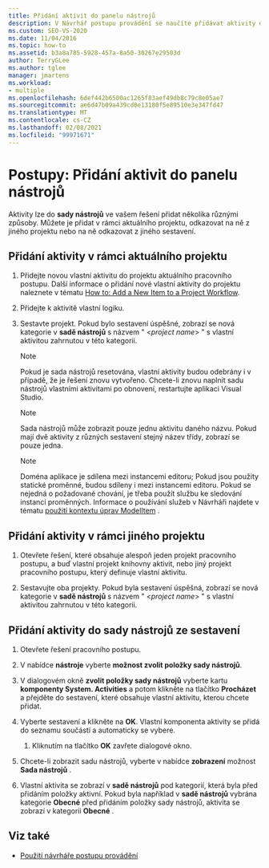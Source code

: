 ```yaml
---
title: Přidání aktivit do panelu nástrojů
description: V Návrhář postupu provádění se naučíte přidávat aktivity do sady nástrojů ve vašem řešení jejich přidáním z aktuálního projektu nebo jejich odkazování z jiného projektu.
ms.custom: SEO-VS-2020
ms.date: 11/04/2016
ms.topic: how-to
ms.assetid: b3a8a785-5928-457a-8a50-30267e29503d
author: TerryGLee
ms.author: tglee
manager: jmartens
ms.workload:
- multiple
ms.openlocfilehash: 6def442b6500ac1265f83aef49db8c79c8e05ae7
ms.sourcegitcommit: ae6d47b09a439cd0e13180f5e89510e3e347fd47
ms.translationtype: MT
ms.contentlocale: cs-CZ
ms.lasthandoff: 02/08/2021
ms.locfileid: "99971671"
---
```

# <a name="how-to-add-activities-to-the-toolbox"></a>Postupy: Přidání aktivit do panelu nástrojů

Aktivity lze do **sady nástrojů** ve vašem řešení přidat několika různými způsoby. Můžete je přidat v rámci aktuálního projektu, odkazovat na ně z jiného projektu nebo na ně odkazovat z jiného sestavení.

## <a name="to-add-an-activity-from-within-your-current-project"></a>Přidání aktivity v rámci aktuálního projektu

1. Přidejte novou vlastní aktivitu do projektu aktuálního pracovního postupu. Další informace o přidání nové vlastní aktivity do projektu naleznete v tématu [How to: Add a New Item to a Project Workflow](../workflow-designer/how-to-add-a-new-item-to-a-workflow-project.md).

2. Přidejte k aktivitě vlastní logiku.

3. Sestavte projekt. Pokud bylo sestavení úspěšné, zobrazí se nová kategorie v **sadě nástrojů** s názvem " \<*project name*> " s vlastní aktivitou zahrnutou v této kategorii.

    > [!NOTE]
    > Pokud je sada nástrojů resetována, vlastní aktivity budou odebrány i v případě, že je řešení znovu vytvořeno. Chcete-li znovu naplnit sadu nástrojů vlastními aktivitami po obnovení, restartujte aplikaci Visual Studio.

    > [!NOTE]
    > Sada nástrojů může zobrazit pouze jednu aktivitu daného názvu. Pokud mají dvě aktivity z různých sestavení stejný název třídy, zobrazí se pouze jedna.

    > [!NOTE]
    > Doména aplikace je sdílena mezi instancemi editoru; Pokud jsou použity statické proměnné, budou sdíleny i mezi instancemi editoru. Pokud se nejedná o požadované chování, je třeba použít službu ke sledování instancí proměnných. Informace o používání služeb v Návrháři najdete v tématu [použití kontextu úprav ModelItem](/dotnet/framework/windows-workflow-foundation/using-the-modelitem-editing-context) .

## <a name="to-add-an-activity-from-within-a-different-project"></a>Přidání aktivity v rámci jiného projektu

1. Otevřete řešení, které obsahuje alespoň jeden projekt pracovního postupu, a buď vlastní projekt knihovny aktivit, nebo jiný projekt pracovního postupu, který definuje vlastní aktivitu.

2. Sestavujte oba projekty. Pokud byla sestavení úspěšná, zobrazí se nová kategorie v **sadě nástrojů** s názvem " \<*project name*> " s vlastní aktivitou zahrnutou v této kategorii.

## <a name="to-add-an-activity-to-the-toolbox-from-an-assembly"></a>Přidání aktivity do sady nástrojů ze sestavení

1. Otevřete řešení pracovního postupu.

2. V nabídce **nástroje** vyberte **možnost zvolit položky sady nástrojů**.

3. V dialogovém okně **zvolit položky sady nástrojů** vyberte kartu **komponenty System. Activities** a potom klikněte na tlačítko **Procházet** a přejděte do sestavení, které obsahuje vlastní aktivitu, kterou chcete přidat.

4. Vyberte sestavení a klikněte na **OK**. Vlastní komponenta aktivity se přidá do seznamu součástí a automaticky se vybere.

    1. Kliknutím na tlačítko **OK** zavřete dialogové okno.

5. Chcete-li zobrazit sadu nástrojů, vyberte v nabídce **zobrazení** možnost **Sada nástrojů** .

6. Vlastní aktivita se zobrazí v **sadě nástrojů** pod kategorií, která byla před přidáním položky aktivní. Pokud byla například v **sadě nástrojů** vybrána kategorie **Obecné** před přidáním položky sady nástrojů, aktivita se zobrazí v kategorii **Obecné** .

## <a name="see-also"></a>Viz také

- [Použití návrháře postupu provádění](developing-applications-with-the-workflow-designer.md)
